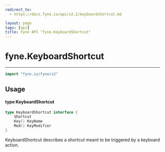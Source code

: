 ```yaml
---
redirect_to:
  - https://docs.fyne.io/api/v2.2/keyboardshortcut.md

layout: page
tags: [api]
title: Fyne API "fyne.KeyboardShortcut"
---
```



# fyne.KeyboardShortcut
---
```go
import "fyne.io/fyne/v2"
```

## Usage

#### type KeyboardShortcut

```go
type KeyboardShortcut interface {
	Shortcut
	Key() KeyName
	Mod() KeyModifier
}
```

KeyboardShortcut describes a shortcut meant to be triggered by a keyboard action.
